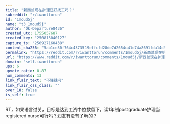 ```yaml
---
title: "新西兰现在护理还好找工吗？"
subreddit: "r/iwanttorun"
id: "1moud5j"
name: "t3_1moud5j"
author: "Ok-Departure8436"
created_utc: 1755057687
created_key: "250813040127"
capture_ts: "250927160438"
content_sha256: "5ab1ce30f764c4373519effcfd28de7d2654c41d74a8691fda14d9c93638119f"
permalink: "https://reddit.com/r/iwanttorun/comments/1moud5j/新西兰现在护理还好找工吗/"
url: "https://www.reddit.com/r/iwanttorun/comments/1moud5j/新西兰现在护理还好找工吗/"
domain: "self.iwanttorun"
ups: 6
upvote_ratio: 0.87
num_comments: 13
link_flair_text: "不懂就问"
link_flair_css_class: ""
over_18: false
is_self: true
---
```


RT，如果语言过关，目标是达到工资中位数留下，读1年制postgraduate护理当registered
nurse可行吗？润友有没有了解的？
